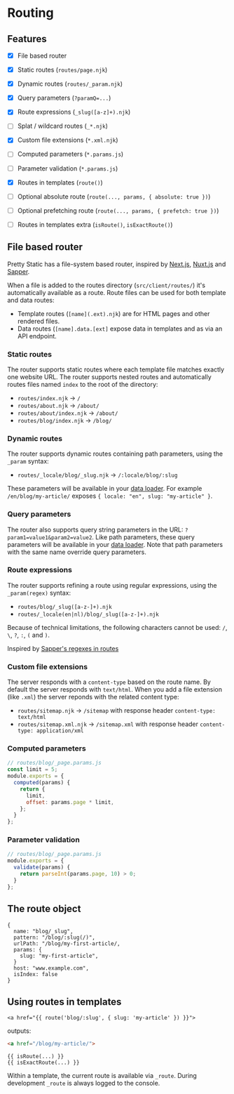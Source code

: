 # Routing

## Features

- [x] File based router
- [x] Static routes (`routes/page.njk`)
- [x] Dynamic routes (`routes/_param.njk`)
- [x] Query parameters (`?paramQ=...`)
- [x] Route expressions (`_slug([a-z]+).njk`)
- [ ] Splat / wildcard routes (`_*.njk`)
- [x] Custom file extensions (`*.xml.njk`)
- [ ] Computed parameters (`*.params.js`)
- [ ] Parameter validation (`*.params.js`)
- [x] Routes in templates (`route()`)
- [ ] Optional absolute route (`route(..., params, { absolute: true })`)
- [ ] Optional prefetching route (`route(..., params, { prefetch: true })`)
- [ ] Routes in templates extra (`isRoute()`, `isExactRoute()`)


## File based router

Pretty Static has a file-system based router, inspired by [Next.js](https://nextjs.org/docs/routing/introduction), [Nuxt.js](https://nuxtjs.org/guide/routing/) and [Sapper](https://sapper.svelte.dev/docs#Routing).

When a file is added to the routes directory (`src/client/routes/`) it's automatically available as a route. Route files can be used for both template and data routes:

* Template routes (`[name](.ext).njk`) are for HTML pages and other rendered files.
* Data routes (`[name].data.[ext]` expose data in templates and as via an API endpoint.


### Static routes

The router supports static routes where each template file matches exactly one website URL.
The router supports nested routes and automatically routes files named `index` to the root of the directory:

- `routes/index.njk` → `/`
- `routes/about.njk` → `/about/`
- `routes/about/index.njk` → `/about/`
- `routes/blog/index.njk` → `/blog/`

### Dynamic routes

The router supports dynamic routes containing path parameters, using the `_param` syntax:

- `routes/_locale/blog/_slug.njk` → `/:locale/blog/:slug`

These parameters will be available in your [data loader](/docs/data.md).
For example `/en/blog/my-article/` exposes `{ locale: "en", slug: "my-article" }`.

### Query parameters

The router also supports query string parameters in the URL: `?param1=value1&param2=value2`.
Like path parameters, these query parameters will be available in your [data loader](/docs/data.md).
Note that path parameters with the same name override query parameters.

### Route expressions

The router supports refining a route using regular expressions, using the `_param(regex)` syntax:

- `routes/blog/_slug([a-z-]+).njk`
- `routes/_locale(en|nl)/blog/_slug([a-z-]+).njk`

Because of technical limitations, the following characters cannot be used: `/`, `\`, `?`, `:`, `(` and `)`.

Inspired by [Sapper's regexes in routes](https://sapper.svelte.dev/docs#Regexes_in_routes)

### Custom file extensions

The server responds with a `content-type` based on the route name.
By default the server responds with `text/html`.
When you add a file extension (like `.xml`) the server reponds with the related content type:

- `routes/sitemap.njk` → `/sitemap` with response header `content-type: text/html`
- `routes/sitemap.xml.njk` → `/sitemap.xml` with response header `content-type: application/xml`

### Computed parameters

```js
// routes/blog/_page.params.js
const limit = 5;
module.exports = {
  computed(params) {
    return {
      limit,
      offset: params.page * limit,
    };
  }
};
```

### Parameter validation

```js
// routes/blog/_page.params.js
module.exports = {
  validate(params) {
    return parseInt(params.page, 10) > 0;
  }
};
```


## The route object

```
{
  name: "blog/_slug",
  pattern: "/blog/:slug(/)",
  urlPath: "/blog/my-first-article/,
  params: {
    slug: "my-first-article",
  }
  host: "www.example.com",
  isIndex: false
}
```

## Using routes in templates

```njk
<a href="{{ route('blog/:slug', { slug: 'my-article' }) }}">
```
outputs:
```html
<a href="/blog/my-article/">
```

```
{{ isRoute(...) }}
{{ isExactRoute(...) }}
```

Within a template, the current route is available via `_route`.
During development `_route` is always logged to the console.